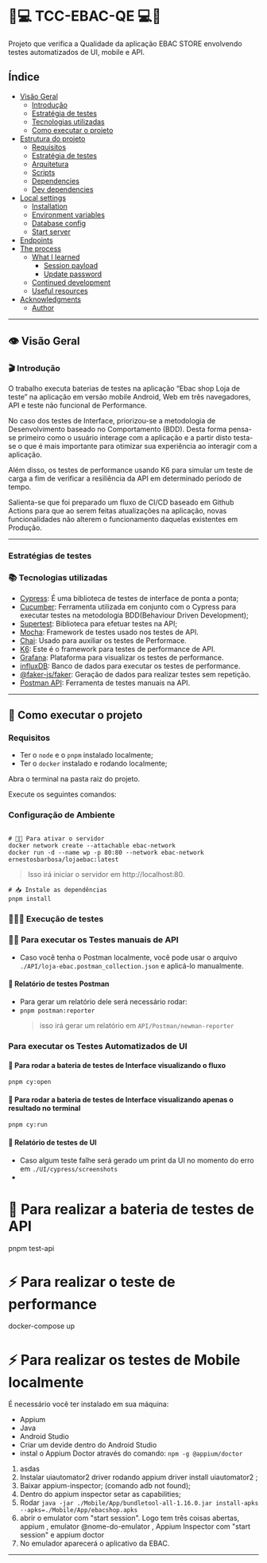 # 🌟💻 TCC-EBAC-QE 💻🌟

Projeto que verifica a Qualidade da aplicação EBAC STORE
envolvendo testes automatizados de UI, mobile e API.

## Índice

- [Visão Geral](#visao-geral)
  - [Introdução](#introdução)
  - [Estratégia de testes](#estratégia-de-testes)
  - [Tecnologias utilizadas](#tecnologias-utilizadas)
  - [Como executar o projeto](#-como-executar-o-projeto)
- [Estrutura do projeto](#estrutura-do-projeto)
  - [Requisitos](#requisitos)
  - [Estratégia de testes](#estratégia-de-testes)
  - [Arquitetura](#arquitetura)
  - [Scripts](#scripts)
  - [Dependencies](#dependencies)
  - [Dev dependencies](#dev-dependencies)
- [Local settings ](#local-settings)
  - [Installation](#installation)
  - [Environment variables](#environment-variables)
  - [Database config](#database-config)
  - [Start server](#start-server)
- [Endpoints](#endpoints)
- [The process](#the-process)
  - [What I learned](#what-i-learned)
    - [Session payload](#session-payload)
    - [Update password](#update-password)
  - [Continued development](#continued-development)
  - [Useful resources](#useful-resources)
- [Acknowledgments](#acknowledgments)
  - [Author](#author)

---

## 👁️ Visão Geral

### 🎬 Introdução

O trabalho executa baterias de testes na aplicação “Ebac shop Loja de teste”
na aplicação em versão mobile Android, Web em três navegadores, API e teste não funcional de Performance.

No caso dos testes de Interface, priorizou-se a metodologia de Desenvolvimento baseado no Comportamento (BDD).
Desta forma pensa-se primeiro como o usuário interage com a aplicação e a partir disto
testa-se o que é mais importante para otimizar sua experiência ao interagir com a aplicação.

Além disso, os testes de performance usando K6
para simular um teste de carga a fim de verificar a resiliência da API em determinado período de tempo.

Salienta-se que foi preparado um fluxo de CI/CD baseado em Github Actions para que ao serem feitas atualizações
na aplicação, novas funcionalidades não alterem o funcionamento daquelas existentes em Produção.

---

### Estratégias de testes

### 📚 Tecnologias utilizadas

- [Cypress](https://docs.cypress.io/): É uma biblioteca de testes de interface de ponta a ponta;
- [Cucumber](https://cucumber.io/): Ferramenta utilizada em conjunto com o Cypress para executar testes na metodologia BDD(Behaviour Driven Development);
- [Supertest](https://www.npmjs.com/package/supertest): Biblioteca para efetuar testes na API;
- [Mocha](https://mochajs.org/): Framework de testes usado nos testes de API.
- [Chai](https://mochajs.org/): Usado para auxiliar os testes de Performace.
- [K6](https://k6.io/docs/): Este é o framework para testes de performance de API.
- [Grafana](https://grafana.com/): Plataforma para visualizar os testes de performance.
- [influxDB](https://www.influxdata.com/): Banco de dados para executar os testes de performance.
- [@faker-js/faker](https://fakerjs.dev/): Geração de dados para realizar testes sem repetição.
- [Postman API](https://fakerjs.dev/): Ferramenta de testes manuais na API.

---

## 🚀 Como executar o projeto

### Requisitos

- Ter o `node` e o `pnpm` instalado localmente;
- Ter o `docker` instalado e rodando localmente;

Abra o terminal na pasta raiz do projeto.

Execute os seguintes comandos:

### Configuração de Ambiente

```ssh

# 🏃🏽 Para ativar o servidor
docker network create --attachable ebac-network
docker run -d --name wp -p 80:80 --network ebac-network ernestosbarbosa/lojaebac:latest

```

> Isso irá iniciar o servidor em http://localhost:80.

```ssh
# 📥 Instale as dependências
pnpm install
```

### 👨🏽‍🔬 Execução de testes

### 🏃🏽 Para executar os Testes manuais de API

- Caso você tenha o Postman localmente, você pode usar o arquivo `./API/loja-ebac.postman_collection.json`
  e aplicá-lo manualmente.

#### 📝 Relatório de testes Postman

- Para gerar um relatório dele será necessário rodar:
- `pnpm postman:reporter`
  > isso irá gerar um relatório em `API/Postman/newman-reporter`

### Para executar os Testes Automatizados de UI

#### 🧪 Para rodar a bateria de testes de Interface visualizando o fluxo

`pnpm cy:open`

#### 🧪 Para rodar a bateria de testes de Interface visualizando apenas o resultado no terminal

`pnpm cy:run`

#### 📝 Relatório de testes de UI

- Caso algum teste falhe será gerado um print da UI no momento do erro em `./UI/cypress/screenshots`
-

# 🧪 Para realizar a bateria de testes de API

pnpm test-api

# ⚡ Para realizar o teste de performance

docker-compose up

# ⚡ Para realizar os testes de Mobile localmente

É necessário você ter instalado em sua máquina:

- Appium
- Java
- Android Studio
- Criar um devide dentro do Android Studio
- instal o Appium Doctor através do comando: `npm -g @appium/doctor`

1. asdas
2. Instalar uiautomator2 driver rodando appium driver install uiautomator2 ;
3. Baixar appium-inspector; (comando adb not found);
4. Dentro do appium inspector setar as capabilities;
5. Rodar `java -jar ./Mobile/App/bundletool-all-1.16.0.jar install-apks --apks=./Mobile/App/ebacshop.apks`
6. abrir o emulator com "start session". Logo tem três coisas abertas, appium , emulator @nome-do-emulator , Appium Inspector com "start session" e appium doctor
7. No emulador aparecerá o aplicativo da EBAC.

---
